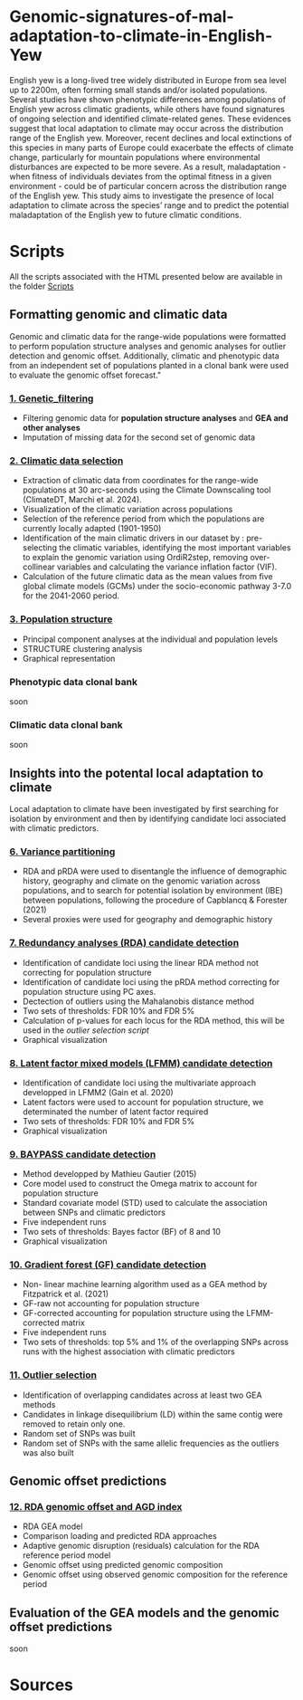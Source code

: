 # Genomic-signatures-of-mal-adaptation-to-climate-in-English-Yew
English yew is a long-lived tree widely distributed in Europe from sea level up to 2200m, often forming small stands and/or isolated populations. Several studies have shown phenotypic differences among populations of English yew across climatic gradients, while others have found signatures of ongoing selection and identified climate-related genes. These evidences suggest that local adaptation to climate may occur across the distribution range of the English yew. Moreover, recent declines and local extinctions of this species in many parts of Europe could exacerbate the effects of climate change, particularly for mountain populations where environmental disturbances are expected to be more severe. As a result, maladaptation - when fitness of individuals deviates from the optimal fitness in a given environment - could be of particular concern across the distribution range of the English yew.  This study aims to investigate the presence of local adaptation to climate across the species’ range and to predict the potential maladaptation of the English yew to future climatic conditions.

# Scripts

All the scripts associated with the HTML presented below are available in the folder [Scripts](https://github.com/Thomas-Francisco/Genomic-signatures-of-mal-adaptation-to-climate-in-English-Yew/tree/main/Scripts)

## Formatting genomic and climatic data

Genomic and climatic data for the range-wide populations were formatted to perform population structure analyses and genomic analyses for outlier detection and genomic offset. Additionally, climatic and phenotypic data from an independent set of populations planted in a clonal bank were used to evaluate the genomic offset forecast."

### [1. Genetic_filtering](https://thomas-francisco.github.io/Genomic-signatures-of-mal-adaptation-to-climate-in-English-Yew/HTML/Genetic_filtering.html)

- Filtering genomic data for **population structure analyses** and **GEA and other analyses**
- Imputation of missing data for the second set of genomic data

### [2. Climatic data selection](https://thomas-francisco.github.io/Genomic-signatures-of-mal-adaptation-to-climate-in-English-Yew/HTML/Climatic_data.html)

- Extraction of climatic data from coordinates for the range-wide populations at 30 arc-seconds using the Climate Downscaling tool (ClimateDT, Marchi et al. 2024).
- Visualization of the climatic variation across populations
- Selection of the reference period from which the populations are currently locally adapted (1901-1950)
- Identification of the main climatic drivers in our dataset by : pre-selecting the climatic variables, identifying the most important variables to explain the genomic variation using OrdiR2step, removing over-collinear variables and calculating the variance inflation factor (VIF).
- Calculation of the future climatic data as the mean values from five global climate models (GCMs) under the socio-economic pathway 3-7.0 for the 2041-2060 period.

### [3. Population structure](https://thomas-francisco.github.io/Genomic-signatures-of-mal-adaptation-to-climate-in-English-Yew/HTML/Population_structure.html)

- Principal component analyses at the individual and population levels
- STRUCTURE clustering analysis
- Graphical representation 

### Phenotypic data clonal bank

soon

### Climatic data clonal bank

soon


## Insights into the potental local adaptation to climate

Local adaptation to climate have been investigated by first searching for isolation by environment and then by identifying candidate loci associated with climatic predictors.

### [6. Variance partitioning](https://thomas-francisco.github.io/Genomic-signatures-of-mal-adaptation-to-climate-in-English-Yew/HTML/Variance_partitioning.html)

- RDA and pRDA were used to disentangle the influence of demographic history, geography and climate on the genomic variation across populations, and to search for potential isolation by environment (IBE) between populations, following the procedure of Capblancq & Forester (2021)
- Several proxies were used for geography and demographic history

### [7. Redundancy analyses (RDA) candidate detection](https://thomas-francisco.github.io/Genomic-signatures-of-mal-adaptation-to-climate-in-English-Yew/HTML/Redundancy_analyses_candidate_detection.html)

- Identification of candidate loci using the linear RDA method not correcting for population structure
- Identification of candidate loci using the pRDA method correcting for population structure using PC axes.
- Dectection of outliers using the Mahalanobis distance method
- Two sets of thresholds: FDR 10% and FDR 5%
- Calculation of p-values for each locus for the RDA method, this will be used in the *outlier selection script*
- Graphical visualization

### [8. Latent factor mixed models (LFMM) candidate detection](https://thomas-francisco.github.io/Genomic-signatures-of-mal-adaptation-to-climate-in-English-Yew/HTML/LFMM_candidate_detection.html)

- Identification of candidate loci using the multivariate approach developped in LFMM2 (Gain et al. 2020)
- Latent factors were used to account for population structure, we determinated the number of latent factor required
- Two sets of thresholds: FDR 10% and FDR 5%
- Graphical visualization

### [9. BAYPASS candidate detection](https://thomas-francisco.github.io/Genomic-signatures-of-mal-adaptation-to-climate-in-English-Yew/HTML/BAYPASS_candidate_detection.html)

- Method developped by Mathieu Gautier (2015)
- Core model used to construct the Omega matrix to account for population structure
- Standard covariate model (STD) used to calculate the association between SNPs and climatic predictors
- Five independent runs
- Two sets of thresholds: Bayes factor (BF) of 8 and 10
- Graphical visualization

### [10. Gradient forest (GF) candidate detection](https://thomas-francisco.github.io/Genomic-signatures-of-mal-adaptation-to-climate-in-English-Yew/HTML/Gradient_forest_candidate_detection.html)

- Non- linear machine learning algorithm used as a GEA method by Fitzpatrick et al. (2021)
- GF-raw not accounting for population structure
- GF-corrected accounting for population structure using the LFMM-corrected matrix
- Five independent runs
- Two sets of thresholds: top 5% and 1% of the overlapping SNPs across runs with the highest association with climatic predictors

### [11. Outlier selection](https://thomas-francisco.github.io/Genomic-signatures-of-mal-adaptation-to-climate-in-English-Yew/HTML/Outlier_selection.html)

- Identification of overlapping candidates across at least two GEA methods
- Candidates in linkage disequilibrium (LD) within the same contig were removed to retain only one.
- Random set of SNPs was built
- Random set of SNPs with the same allelic frequencies as the outliers was also built
  
## Genomic offset predictions

### [12. RDA genomic offset and AGD index](https://thomas-francisco.github.io/Genomic-signatures-of-mal-adaptation-to-climate-in-English-Yew/HTML/RDA_Genomic_offset.html)

- RDA GEA model
- Comparison loading and predicted RDA approaches
- Adaptive genomic disruption (residuals) calculation for the RDA reference period model
- Genomic offset using predicted genomic composition
- Genomic offset using observed genomic composition for the reference period

## Evaluation of the GEA models and the genomic offset predictions

soon

# Sources

